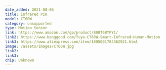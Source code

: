 ```yaml
---
date_added: 2021-08-06
title: Infrared PIR
model: CT60W
category: unsupported
type: Motion Sensor
link: https://www.amazon.com/gp/product/B08T68YPY1/
link2: https://www.banggood.com/Tuya-CT60W-Smart-Infrared-Human-Motion-Sensor-Alarm-Prevent-Pet-Interference-Alarm-Buzzer-Security-Protection-Human-Body-Detection-for-Home-Office-Shops-Industry-APP-Control-p-1831334.html
link3: https://www.aliexpress.com/item/1005001784362921.html
image: /assets/images/CT60W.jpg
link2: 
link3: 
chip: Unknown
---
```

